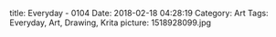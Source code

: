 title: Everyday - 0104
Date: 2018-02-18 04:28:19
Category: Art
Tags: Everyday, Art, Drawing, Krita
picture: 1518928099.jpg
